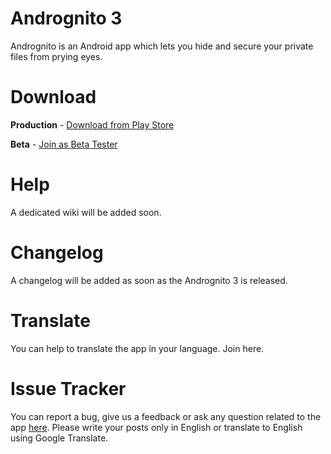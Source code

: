 # Andrognito 3
Andrognito is an Android app which lets you hide and secure your private files from prying eyes.

# Download

**Production** - [Download from Play Store](https://play.google.com/store/apps/details?id=com.codexapps.andrognito)

**Beta** - [Join as Beta Tester](https://play.google.com/store/apps/details?id=com.codexapps.andrognito)

# Help

A dedicated wiki will be added soon.

# Changelog

A changelog will be added as soon as the Andrognito 3 is released.

# Translate

You can help to translate the app in your language. Join here.

# Issue Tracker

You can report a bug, give us a feedback or ask any question related to the app [here](https://github.com/aritraroy/andrognito-public/issues). Please write your posts only in English or translate to English using Google Translate.




